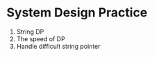 # System Design Practice

1. String DP
2. The speed of DP
3. Handle difficult string pointer







